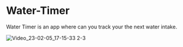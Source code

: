 # Water-Timer
Water Timer is an app  where can you track your the next water intake. 



![Video_23-02-05_17-15-33 2-3](https://user-images.githubusercontent.com/81510416/216825999-f63a5779-01c0-44c9-bf2a-7761d0f24b41.gif)
